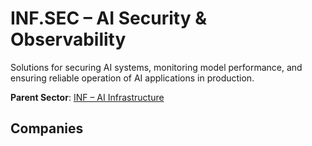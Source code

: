 # INF.SEC – AI Security & Observability

Solutions for securing AI systems, monitoring model performance, and ensuring reliable operation of AI applications in production.


**Parent Sector**: [INF – AI Infrastructure](inf.md)

## Companies

